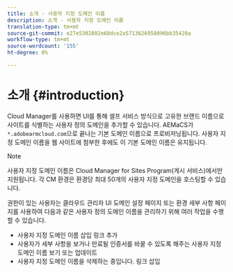 ```yaml
---
title: 소개 - 사용자 지정 도메인 이름
description: 소개 - 사용자 지정 도메인 이름
translation-type: tm+mt
source-git-commit: e27e5302802e68dce2a5713626950896bb35420a
workflow-type: tm+mt
source-wordcount: '155'
ht-degree: 0%

---
```



# 소개 {#introduction}

Cloud Manager를 사용하면 UI를 통해 셀프 서비스 방식으로 고유한 브랜드 이름으로 사이트를 식별하는 사용자 정의 도메인을 추가할 수 있습니다. AEMaCS가 `*.adobearmcloud.com`으로 끝나는 기본 도메인 이름으로 프로비저닝됩니다. 사용자 지정 도메인 이름을 웹 사이트에 첨부한 후에도 이 기본 도메인 이름은 유지됩니다.

>[!NOTE]
>사용자 지정 도메인 이름은 Cloud Manager for Sites Program(게시 서비스)에서만 지원됩니다. 각 CM 환경은 환경당 최대 50개의 사용자 지정 도메인을 호스팅할 수 있습니다.

권한이 있는 사용자는 클라우드 관리자 UI 도메인 설정 페이지 또는 환경 세부 사항 페이지를 사용하여 다음과 같은 사용자 정의 도메인 이름을 관리하기 위해 여러 작업을 수행할 수 있습니다.

* 사용자 지정 도메인 이름 삽입 링크 추가
* 사용자가 세부 사항을 보거나 만료될 인증서를 바꿀 수 있도록 해주는 사용자 지정 도메인 이름 보기 또는 업데이트
* 사용자 지정 도메인 이름을 삭제하는 중입니다. 링크 삽입